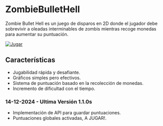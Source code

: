 # ZombieBulletHell

Zombie Bullet Hell es un juego de disparos en 2D donde el jugador debe sobrevivir a oleadas interminables de zombis mientras recoge monedas para aumentar su puntuación.

[![Jugar](https://img.shields.io/badge/Play-Jugar-green)](http://zombiebullethell.jarregui.uy)

## Características

- Jugabilidad rápida y desafiante.
- Gráficos simples pero efectivos.
- Sistema de puntuación basado en la recolección de monedas.
- Incremento de dificultad con el tiempo.

### 14-12-2024 - Ultima Versión 1.1.0s
- Implementación de API para guardar puntuaciones.
- Puntuaciones globales activadas, A JUGAR!.